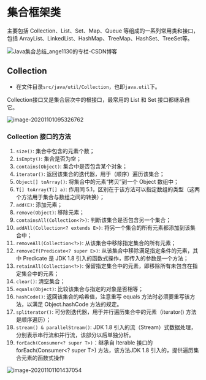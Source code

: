 # 集合框架类

主要包括 Collection、List、Set、Map、Queue 等组成的一系列常用类和接口，包括 ArrayList、LinkedList、HashMap、TreeMap、HashSet、TreeSet等。

![Java集合总结_ange1130的专栏-CSDN博客](https://aliyun-typora-img.oss-cn-beijing.aliyuncs.com/imgs/20201101094936.jpeg)

## Collection

- 在文件目录`src/java/util/Collection`，也即`java.util`下。

Collection接口又是集合层次中的根接口，最常用的 List 和 Set 接口都继承自它。

![image-20201101095326762](https://aliyun-typora-img.oss-cn-beijing.aliyuncs.com/imgs/20201101095327.png)

### Collection 接口的方法

1. `size()`: 集合中包含的元素个数；
2. `isEmpty()`: 集合是否为空；
3. `contains(Object)`: 集合中是否包含某个对象；
4. `iterator()`: 返回该集合的迭代器，用于（顺序）遍历该集合；
5. `Object[] toArray()`: 将集合中的元素“拷贝”到一个 Object 数组中；
6. `T[] toArray(T[] a)`: 作用同 5.1，区别在于该方法可以指定数组的类型（这两个方法用于集合与数组之间的转换）；
7. `add(E)`: 添加元素；
8. `remove(Object)`: 移除元素；
9. `containsAll(Collection<?>)`: 判断该集合是否包含另一个集合；
10. `addAll(Collection<? extends E>)`: 将另一个集合的所有元素都添加到该集合中；
11. `removeAll(Collection<?>)`: 从该集合中移除指定集合的所有元素；
12. `removeIf(Predicate<? super E>)`: 从该集合中移除满足指定条件的元素，其中 Predicate 是 JDK 1.8 引入的函数式操作，即传入的参数是一个方法；
13. `retainAll(Collection<?>)`: 保留指定集合中的元素，即移除所有未包含在指定集合中的元素；
14. `clear()`: 清空集合；
15. `equals(Object)`: 比较该集合与指定的对象是否相等；
16. `hashCode()`: 返回该集合的哈希值，注意重写 equals 方法时必须要重写该方法，以满足 Object.hashCode 方法的规定。
17. `spliterator()`: 可分割迭代器，用于并行遍历集合中的元素（iterator() 方法是顺序遍历）；
18. `stream() & parallelStream()`: JDK 1.8 引入的流（Stream）式数据处理，分别表示串行流和并行流，该部分以后单独分析。
19. `forEach(Consumer<? super T>)`：继承自 Iterable 接口的 forEach(Consumer<? super T>) 方法，该方法JDK 1.8 引入的，提供遍历集合元素的函数式操作

![image-20201101101437054](https://aliyun-typora-img.oss-cn-beijing.aliyuncs.com/imgs/20201101101437.png)